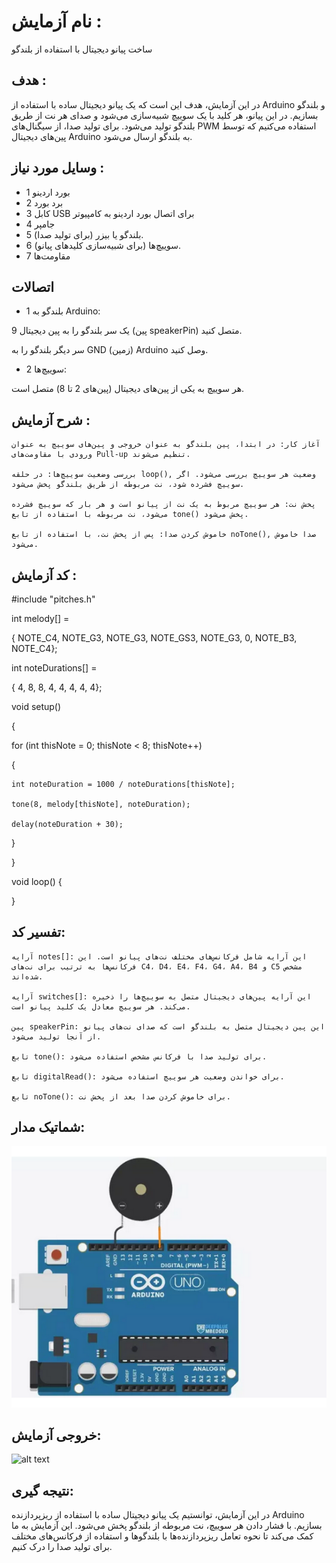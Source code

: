 
# نام آزمایش :
ساخت پیانو دیجیتال با استفاده از بلندگو

## هدف :
در این آزمایش، هدف این است که یک پیانو دیجیتال ساده با استفاده از Arduino و بلندگو بسازیم. در این پیانو، هر کلید با یک سوییچ شبیه‌سازی می‌شود و صدای هر نت از طریق بلندگو تولید می‌شود. برای تولید صدا، از سیگنال‌های PWM استفاده می‌کنیم که توسط پین‌های دیجیتال Arduino به بلندگو ارسال می‌شود.

## وسایل مورد نیاز :
* 1 بورد اردینو
* 2 برد بورد
* 3 کابل  USB  برای اتصال بورد اردینو به کامپیوتر
* 4 جامپر
* 5 بلندگو یا بیزر (برای تولید صدا).
* 6 سوییچ‌ها (برای شبیه‌سازی کلیدهای پیانو).
* 7 مقاومت‌ها

## اتصالات 

  * 1 بلندگو به Arduino:

یک سر بلندگو را به پین دیجیتال 9 (پین speakerPin) متصل کنید.

سر دیگر بلندگو را به GND (زمین) Arduino وصل کنید.

  * 2 سوییچ‌ها:

هر سوییچ به یکی از پین‌های دیجیتال (پین‌های 2 تا 8) متصل است.



  ## شرح آزمایش :

    آغاز کار: در ابتدا، پین بلندگو به عنوان خروجی و پین‌های سوییچ به عنوان ورودی با مقاومت‌های Pull-up تنظیم می‌شوند.

    بررسی وضعیت سوییچ‌ها: در حلقه loop(), وضعیت هر سوییچ بررسی می‌شود. اگر سوییچ فشرده شود، نت مربوطه از طریق بلندگو پخش می‌شود.

    پخش نت: هر سوییچ مربوط به یک نت از پیانو است و هر بار که سوییچ فشرده می‌شود، نت مربوطه با استفاده از تابع tone() پخش می‌شود.

    خاموش کردن صدا: پس از پخش نت، با استفاده از تابع noTone(), صدا خاموش می‌شود.

  

  ## کد آزمایش :
  #include "pitches.h"

int melody[] =

{  NOTE_C4, NOTE_G3, NOTE_G3, NOTE_GS3, NOTE_G3, 0, NOTE_B3, NOTE_C4};


int noteDurations[] =

{  4, 8, 8, 4, 4, 4, 4, 4};


void setup()

{

  for (int thisNote = 0; thisNote < 8; thisNote++)
  
  {
  
    int noteDuration = 1000 / noteDurations[thisNote];
    
    tone(8, melody[thisNote], noteDuration);
    
    delay(noteDuration + 30);
  
  }
  
}


void loop() {

}  

   ## تفسیر کد:

    آرایه notes[]: این آرایه شامل فرکانس‌های مختلف نت‌های پیانو است. این فرکانس‌ها به ترتیب برای نت‌های C4، D4، E4، F4، G4، A4، B4 و C5 مشخص شده‌اند.

    آرایه switches[]: این آرایه پین‌های دیجیتال متصل به سوییچ‌ها را ذخیره می‌کند. هر سوییچ معادل یک کلید پیانو است.

    پین speakerPin: این پین دیجیتال متصل به بلندگو است که صدای نت‌های پیانو از آنجا تولید می‌شود.

    تابع tone(): برای تولید صدا با فرکانس مشخص استفاده می‌شود.

    تابع digitalRead(): برای خواندن وضعیت هر سوییچ استفاده می‌شود.

    تابع noTone(): برای خاموش کردن صدا بعد از پخش نت.


 ## شماتیک مدار:
![توضیح تصویر](https://github.com/Rahel12384/Microprocessor-6/blob/main/micro%203%20/%206666.png)


## خروجی آزمایش:
![alt text](https://github.com/Rahel12384/Microprocessor-6/blob/main/micro%203%20/%20VID_20250107_143723_745%20(1).gif)

  
## نتیجه گیری:
در این آزمایش، توانستیم یک پیانو دیجیتال ساده با استفاده از ریزپردازنده Arduino بسازیم. با فشار دادن هر سوییچ، نت مربوطه از بلندگو پخش می‌شود. این آزمایش به ما کمک می‌کند تا نحوه تعامل ریزپردازنده‌ها با بلندگوها و استفاده از فرکانس‌های مختلف برای تولید صدا را درک کنیم.

